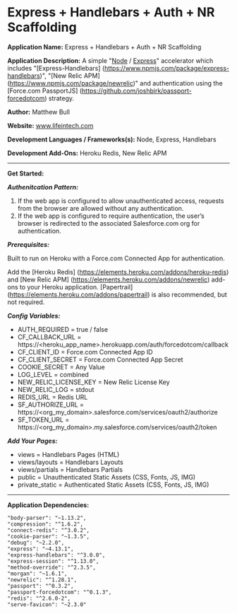 # Express + Handlebars + Auth + NR Scaffolding

**Application Name:** Express + Handlebars + Auth + NR Scaffolding

**Application Description:** A simple "[Node](https://nodejs.org) / [Express](http://expressjs.com)" accelerator which includes "[Express-Handlebars] (https://www.npmjs.com/package/express-handlebars)", "[New Relic APM] (https://www.npmjs.com/package/newrelic)" and authentication using the [Force.com PassportJS] (https://github.com/joshbirk/passport-forcedotcom) strategy.

**Author:** Matthew Bull

**Website:** www.lifeintech.com

**Development Languages / Frameworks(s):** Node, Express, Handlebars

**Development Add-Ons:** Heroku Redis, New Relic APM

---

**Get Started:**

***Authenitcation Pattern:***

1. If the web app is configured to allow unauthenticated access, requests from the browser are allowed without any authentication.
2. If the web app is configured to require authentication, the user’s browser is redirected to the associated Salesforce.com org for authentication.

***Prerequisites:***

Built to run on Heroku with a Force.com Connected App for authentication.

Add the [Heroku Redis] (https://elements.heroku.com/addons/heroku-redis) and [New Relic APM] (https://elements.heroku.com/addons/newrelic) add-ons to your Heroku application. [Papertrail] (https://elements.heroku.com/addons/papertrail) is also recommended, but not required.

***Config Variables:***

* AUTH_REQUIRED = true / false
* CF_CALLBACK_URL = https://<heroku_app_name>.herokuapp.com/auth/forcedotcom/callback
* CF_CLIENT_ID = Force.com Connected App ID
* CF_CLIENT_SECRET = Force.com Connected App Secret
* COOKIE_SECRET = Any Value
* LOG_LEVEL = combined
* NEW_RELIC_LICENSE_KEY = New Relic License Key
* NEW_RELIC_LOG = stdout
* REDIS_URL = Redis URL
* SF_AUTHORIZE_URL = https://<org_my_domain>.salesforce.com/services/oauth2/authorize
* SF_TOKEN_URL = https://<org_my_domain>.my.salesforce.com/services/oauth2/token

***Add Your Pages:***

* views = Handlebars Pages (HTML)
* views/layouts = Handlebars Layouts
* views/partials = Handlebars Partials
* public = Unauthenticated Static Assets (CSS, Fonts, JS, IMG)
* private_static = Authenticated Static Assets (CSS, Fonts, JS, IMG)

---

**Application Dependencies:**

    "body-parser": "~1.13.2",
    "compression": "^1.6.2",
    "connect-redis": "^3.0.2",
    "cookie-parser": "~1.3.5",
    "debug": "~2.2.0",
    "express": "~4.13.1",
    "express-handlebars": "^3.0.0",
    "express-session": "^1.13.0",
    "method-override": "^2.3.5",
    "morgan": "~1.6.1",
    "newrelic": "^1.28.1",
    "passport": "^0.3.2",
    "passport-forcedotcom": "^0.1.3",
    "redis": "^2.6.0-2",
    "serve-favicon": "~2.3.0"

